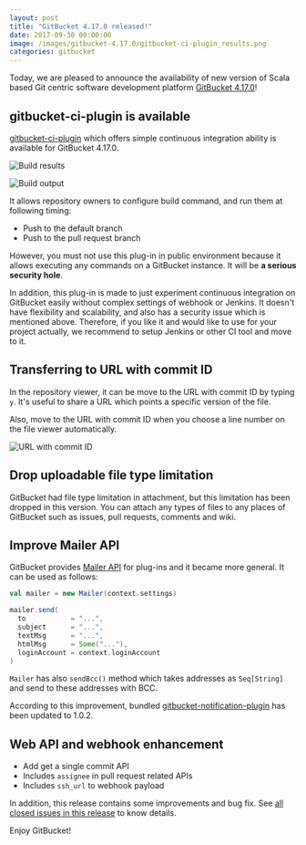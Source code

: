 ```yaml
---
layout: post
title: "GitBucket 4.17.0 released!"
date: 2017-09-30 00:00:00
image: /images/gitbucket-4.17.0/gitbucket-ci-plugin_results.png
categories: gitbucket
---
```


Today, we are pleased to announce the availability of new version of Scala based Git centric software development platform [GitBucket 4.17.0](https://github.com/gitbucket/gitbucket/releases/tag/4.17.0)!

## gitbucket-ci-plugin is available

[gitbucket-ci-plugin](https://github.com/takezoe/gitbucket-ci-plugin) which offers simple continuous integration ability is available for GitBucket 4.17.0.

![Build results]({{site.baseurl}}/images/gitbucket-4.17.0/gitbucket-ci-plugin_results.png)

![Build output]({{site.baseurl}}/images/gitbucket-4.17.0/gitbucket-ci-plugin_output.png)

It allows repository owners to configure build command, and run them at following timing:

- Push to the default branch
- Push to the pull request branch

However, you must not use this plug-in in public environment because it allows executing any commands on a GitBucket instance. It will be **a serious security hole**.

In addition, this plug-in is made to just experiment continuous integration on GitBucket easily without complex settings of webhook or Jenkins. It doesn't have flexibility and scalability, and also has a security issue which is mentioned above. Therefore, if you like it and would like to use for your project actually, we recommend to setup Jenkins or other CI tool and move to it.

## Transferring to URL with commit ID

In the repository viewer, it can be move to the URL with commit ID by typing `y`. It's useful to share a URL which points a specific version of the file.

Also, move to the URL with commit ID when you choose a line number on the file viewer automatically.

![URL with commit ID]({{site.baseurl}}/images/gitbucket-4.17.0/url_with_commit_id.png)

## Drop uploadable file type limitation

GitBucket had file type limitation in attachment, but this limitation has been dropped in this version. You can attach any types of files to any places of GitBucket such as issues, pull requests, comments and wiki.

## Improve Mailer API

GitBucket provides [Mailer API](https://github.com/gitbucket/gitbucket/blob/master/src/main/scala/gitbucket/core/util/Mailer.scala) for plug-ins and it became more general. It can be used as follows:

```scala
val mailer = new Mailer(context.settings)

mailer.send(
  to           = "...", 
  subject      = "...", 
  textMsg      = "...", 
  htmlMsg      = Some("..."), 
  loginAccount = context.loginAccount
)
```

`Mailer` has also `sendBcc()` method which takes addresses as `Seq[String]` and send to these addresses with BCC.

According to this improvement, bundled [gitbucket-notification-plugin](https://github.com/gitbucket/gitbucket-notifications-plugin) has been updated to 1.0.2.

## Web API and webhook enhancement

- Add get a single commit API
- Includes `assignee` in pull request related APIs
- Includes `ssh_url` to webhook payload

In addition, this release contains some improvements and bug fix. See [all closed issues in this release](https://github.com/gitbucket/gitbucket/issues?q=is%3Aclosed+milestone%3A4.17.0) to know details.

Enjoy GitBucket!
